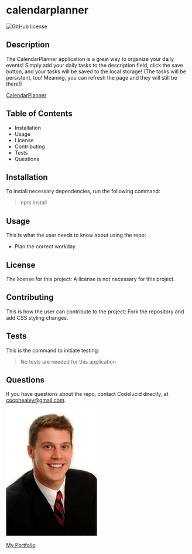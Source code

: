 # calendarplanner
  
![GitHub license](https://img.shields.io/badge/license-None-brightgreen)

## Description  

The CalendarPlanner application is a great way to organize your daily events! Simply add your daily tasks to the description field, click the save button, and your tasks will be saved to the local storage! (The tasks will be persistent, too! Meaning, you can refresh the page and they will still be there!) 

[CalendarPlanner](https://codelucid.github.io/calendarplanner/)

## Table of Contents
- Installation 
- Usage
- License
- Contributing
- Tests
- Questions  

## Installation  

To install necessary dependencies, run the following command:
>npm install  

## Usage  

This is what the user needs to know about using the repo:
- Plan the correct workday

## License  

The license for this project:
A license is not necessary for this project.  

## Contributing  

This is how the user can contribute to the project:
Fork the repository and add CSS styling changes.  

## Tests  

This is the command to initiate testing:
>No tests are needed for this application  

## Questions  

If you have questions about the repo, contact Codelucid directly, at coophealey@gmail.com.

[![My Profile Picture](/profilePic.png)](https://github.com/codelucid "My Profile Picture")

[My Portfolio](https://codelucid.github.io/Portfolio/ "My Portfolio")
